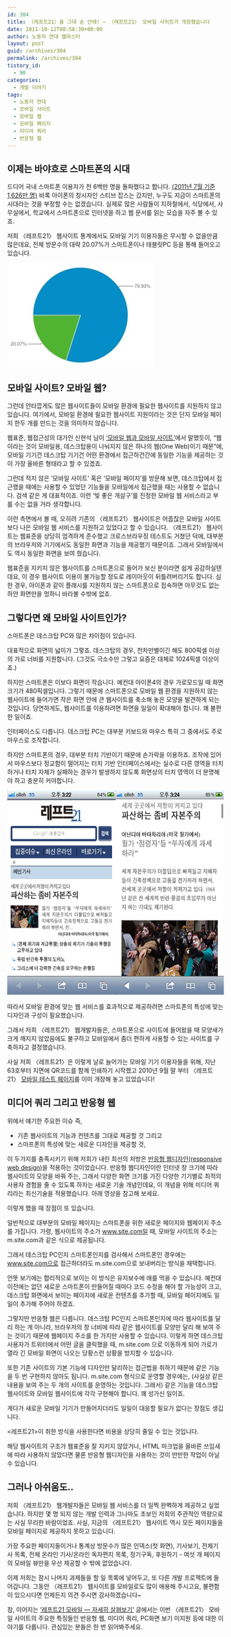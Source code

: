 ```yaml
---
id: 304
title: 〈레프트21〉을 그대 손 안에! ― 〈레프트21〉 모바일 사이트가 개장했습니다
date: 2011-10-12T08:58:39+00:00
author: 노동자 연대 웹마스터
layout: post
guid: /archives/304
permalink: /archives/304
tistory_id:
  - 90
categories:
  - 개발 이야기
tags:
  - 노동자 연대
  - 모바일 사이트
  - 모바일 웹
  - 모바일 페이지
  - 미디어 쿼리
  - 반응형 웹
---
```

## 이제는 바야흐로 스마트폰의 시대

드디어 국내 스마트폰 이용자가 천 6백만 명을 돌파했다고 합니다. <a href="http://www.zdnet.co.kr/news/news_view.asp?artice_id=20110922120214&type=xml" target="_blank" title="[http://www.zdnet.co.kr/news/news_view.asp?artice_id=20110922120214&type=xml]로 이동합니다.">(2011년 7월 기준 1,626만 명)</a> 비록 아이폰의 창시자인 스티브 잡스는 갔지만, 누구도 지금이 스마트폰의 시대라는 것을 부정할 수는 없겠습니다. 실제로 많은 사람들이 지하철에서, 식당에서, 사무실에서, 학교에서 스마트폰으로 인터넷을 하고 웹 문서를 읽는 모습을 자주 볼 수 있죠.

저희 〈레프트21〉 웹사이트 통계에서도 모바일 기기 이용자들은 무시할 수 없을만큼 많은데요, 전체 방문수의 대략 20.07%가 스마트폰이나 태블릿PC 등을 통해 들어오고 있습니다.

<div>
  <img src="/wp-content/uploads/1/cfile24.uf.194C534E4E9555BC08A152.jpg" class="aligncenter" width="340" height="240" alt="" filename="모바일 방문수 파이 그래프.jpg" filemime="image/jpeg" />
</div>

## 모바일 사이트? 모바일 웹?

그런데 안타깝게도 많은 웹사이트들이 모바일 환경에 필요한 웹사이트를 지원하지 않고 있습니다. 여기에서, 모바일 환경에 필요한 웹사이트 지원이라는 것은 단지 모바일 페이지 한두 개를 만드는 것을 의미하지 않습니다.&nbsp;

웹표준, 웹접근성의 대가인 신현석 님이 <a href="http://hyeonseok.com/soojung/mobile/2010/10/25/609.html" target="_blank" title="[http://hyeonseok.com/soojung/mobile/2010/10/25/609.html]로 이동합니다.">‘모바일 웹과 모바일 사이트’</a>에서 말했듯이, “웹이라는 것이 모바일용, 데스크탑용이 나눠지지 않은 하나의 웹(One Web)이기 때문”에, 모바일 기기건 데스크탑 기기건 어떤 환경에서 접근하건간에 동일한 기능을 제공하는 것이 가장 올바른 형태라고 할 수 있겠죠.&nbsp;

그런데 적지 않은 ‘모바일 사이트’ 혹은 ‘모바일 페이지’를 방문해 보면, 데스크탑에서 접근했을 때에는 사용할 수 있었던 기능들을 모바일에서 접근했을 때는 사용할 수 없습니다. 검색 같은 게 대표적이죠. 이런 ‘빛 좋은 개살구’를 진정한 모바일 웹 서비스라고 부를 수는 없을 거라 생각합니다.

이런 측면에서 볼 때, 오히려 기존의 〈레프트21〉 웹사이트은 어줍잖은 모바일 사이트보다 나은 모바일 웹 서비스를 지원하고 있었다고 할 수 있습니다. 〈레프트21〉 웹사이트는 웹표준을 상당히 엄격하게 준수했고 크로스브라우징 테스트도 거쳤던 덕에, 대부분의 브라우저와 기기에서도 동일한 화면과 기능을 제공했기 때문이죠. 그래서 모바일에서도 역시 동일한 화면을 보여 줬습니다.

웹표준을 지키지 않은 웹사이트를 스마트폰으로 들어가 보신 분이라면 쉽게 공감하실텐데요, 이 경우 웹사이트 이용이 불가능할 정도로 레이아웃이 뒤틀려버리기도 합니다. 심한 경우, 아이폰과 같이 플래시를 지원하지 않는 스마트폰으로 접속하면 아무것도 없는 하얀 화면만을 멍하니 바라볼 수밖에 없죠.

## 그렇다면 왜 모바일 사이트인가?

스마트폰은 데스크탑 PC와 많은 차이점이 있습니다.&nbsp;

대표적으로 화면의 넓이가 그렇죠. 데스크탑의 경우, 천차만별이긴 해도 800픽셀 이상의 가로 너비를 지원합니다. (그것도 극소수만 그렇고 요즘은 대체로 1024픽셀 이상이죠.)&nbsp;

하지만 스마트폰은 이보다 화면이 작습니다. 예컨대 아이폰4의 경우 가로모드일 때 화면 크기가 480픽셀입니다. 그렇기 때문에 스마트폰으로 모바일 웹 환경을 지원하지 않는 웹사이트에 들어가면 작은 화면 안에 큰 웹사이트를 축소해 놓은 모양을 발견하게 되는 것입니다. 당연하게도, 웹사이트를 이용하려면 화면을 일일이 확대해야 합니다. 꽤 불편한 일이죠.

인터페이스도 다릅니다. 데스크탑 PC는 대부분 키보드와 마우스 특히 그 중에서도 주로 마우스로 조작합니다.&nbsp;

하지만 스마트폰의 경우, 대부분 터치 기반이기 때문에 손가락을 이용하죠. 조작에 있어서 마우스보다 정교함이 떨어지는 터치 기반 인터페이스에서는 실수로 다른 영역을 터치하거나 터치 자체가 실패하는 경우가 발생하지 않도록 화면상의 터치 영역이 더 분명해야 하고 충분히 커야합니다.&nbsp;

<div>
  <img src="/wp-content/uploads/1/cfile7.uf.204C534E4E9555BC09A10B.jpg" class="aligncenter" width="630" height="473" alt="" filename="모바일 사이트 화면 캡쳐.jpg" filemime="image/jpeg" />
</div>

따라서 모바일 환경에 맞는 웹 서비스를 효과적으로 제공하려면 스마트폰의 특성에 맞는 디자인과 구성이 필요했습니다.&nbsp;

그래서 저희 〈레프트21〉 웹개발자들은, 스마트폰으로 사이트에 들어왔을 때 모양새가 크게 깨지지 않았음에도 불구하고 모바일에서 좀더 편하게 사용할 수 있는 사이트를 구축하자고 결정했습니다.&nbsp;

사실 저희 〈레프트21〉은 이렇게 날로 늘어가는 모바일 기기 이용자들을 위해, 지난 63호부터 지면에 QR코드를 함께 인쇄하기 시작했고 2010년 9월 말 부터 〈레프트21〉 <a href="/entry/%EB%A0%88%ED%94%84%ED%8A%B821-%EB%AA%A8%EB%B0%94%EC%9D%BC-%ED%85%8C%EC%8A%A4%ED%8A%B8-%ED%8E%98%EC%9D%B4%EC%A7%80" target="_blank" title="[/entry/%EB%A0%88%ED%94%84%ED%8A%B821-%EB%AA%A8%EB%B0%94%EC%9D%BC-%ED%85%8C%EC%8A%A4%ED%8A%B8-%ED%8E%98%EC%9D%B4%EC%A7%80]로 이동합니다.">모바일 테스트 페이지</a>를 이미 개장해 놓고 있었습니다!

## 미디어 쿼리 그리고 반응형 웹

위에서 얘기한 주요한 이슈 즉,&nbsp;

<ul style="list-style-type: disc; ">
  <li>
    기존 웹사이트의 기능과 컨텐츠를 그대로 제공할 것 그리고&nbsp;
  </li>
  <li>
    스마프폰의 특성에 맞는 새로운 디자인을 제공할 것,&nbsp;
  </li>
</ul>

이 두가지를 충족시키기 위해 저희가 내린 최선의 처방은 <a href="http://hyeonseok.com/soojung/webstandards/2011/02/05/638.html" target="_blank" title="[http://hyeonseok.com/soojung/webstandards/2011/02/05/638.html]로 이동합니다.">반응형 웹디자인(responsive web design)</a>을 적용하는 것이었습니다. 반응형 웹디자인이란 인터넷 창 크기에 따라 웹사이트의 모양을 바꿔 주는, 그래서 다양한 화면 크기를 가진 다양한 기기별로 최적의 사용자 경험을 줄 수 있도록 하자는 새로운 기술 개념인데요, 이 개념을 위해 미디어 쿼리라는 최신기술을 적용했습니다. 아래 영상을 참고해 보세요.

<p style="text-align: center; ">
</p>

이렇게 했을 때 장점이 또 있습니다.

일반적으로 대부분의 모바일 페이지는 스마트폰을 위한 새로운 페이지와 웹페이지 주소를 가집니다. 가령, 웹사이트의 주소가 www.site.com일 때, 모바일 사이트의 주소는 m.site.com과 같은 식으로 제공됩니다.&nbsp;

그래서 데스크탑 PC인지 스마트폰인지를 검사해서 스마트폰인 경우에는 www.site.com으로 접근하더라도 m.site.com으로 보내버리는 방식을 채택합니다.&nbsp;

언뜻 보기에는 합리적으로 보이는 이 방식은 유지보수에 애를 먹을 수 있습니다. 예컨대 이전에는 없던 새로운 스마트폰이 만들어질 때마다 코드 수정을 해야 할 가능성이 크고, 데스크탑 화면에서 보이는 페이지에 새로운 컨텐츠를 추가할 때, 모바일 페이지에도 일일이 추가해 주어야 하겠죠.

그렇지만 반응형 웹은 다릅니다. 데스크탑 PC인지 스마트폰인지에 따라 웹사이트를 달리 하는 게 아니라, 브라우저의 창 너비에 따라 같은 웹사이트를 모양만 달리 해 보여 주는 것이기 때문에 웹페이지 주소를 한 가지만 사용할 수 있습니다. 이렇게 하면 데스크탑 사용자가 트위터에서 어떤 글을 클릭했을 때, m.site.com 으로 이동하게 되어 가로가 열라 긴 모바일 화면이 나오는 당황스런 상황을 방지할 수 있습니다.

또한 기존 사이트의 기본 기능에 디자인만 달리하는 접근법을 취하기 때문에 같은 기능을 두 번 구현하지 않아도 됩니다. m.site.com 형식으로 운영할 경우에는, (사실상 같은 내용을 보여 주는 두 개의 사이트를 운영하는 것입니다. 그래서) 같은 기능을 데스크탑 웹사이트와 모바일 웹사이트에 각각 구현해야 합니다. 꽤 성가신 일이죠.&nbsp;

게다가 새로운 모바일 기기가 만들어지더라도 일일이 대응할 필요가 없다는 장점도 생깁니다.&nbsp;

<레프트21>이 취한 방식을 사용한다면 비용을 상당히 줄일 수 있는 것입니다.

해당 웹사이트의 구조가 웹표준을 잘 지키지 않았거나, HTML 마크업을 올바른 쓰임새에 따라 사용하지 않았다면&nbsp;물론 반응형 웹디자인을 사용하는 것이 만만한 작업이 아닐 수 있습니다.

## 그러나 아쉬움도..

저희 〈레프트21〉 웹개발자들은 모바일 웹 서비스를 더 일찍 완벽하게 제공하고 싶었습니다. 하지만 몇 명 되지 않는 개발 인력과 그나마도 초보인 저희의 주관적인 역량으로는 사실 무리한 바람이었죠. 사실, 지금의 〈레프트21〉 웹사이트 역시 모든 페이지들을 모바일 페이지로 제공하지 못하고 있습니다.&nbsp;

가장 주요한 페이지들이거나 통계상 방문수가 많은 인덱스(첫 화면), 기사보기, 전체기사 목록, 전체 온라인 기사/온라인 독자편지 목록, 정기구독, 후원하기 - 여섯 개 페이지의 모바일 뷰만을 우선 제공할 수 밖에 없었습니다.

이제 저희는 잠시 나머지 과제들을 할 일 목록에 넣어두고, 또 다른 개발 프로젝트에 들어갑니다. 그동안 〈레프트21〉 웹사이트를 모바일로도 많이 애용해 주시고요, 불편함이 있으시다면 언제든지 의견 주시면 감사하겠습니다~

참, 이어지는 <a href="/89" target="_blank" title="[/89]로 이동합니다." class="broken_link">‘레프트21 모바일 ― 자세히 살펴보기’</a> 글에서는 이번 〈레프트21〉 모바일 사이트의 주요한 특징들인 반응형 웹, 미디어 쿼리, PC화면 보기 미지원 등에 대한 이야기를 다룹니다. 관심있는 분들은 한 번 읽어봐주세요.